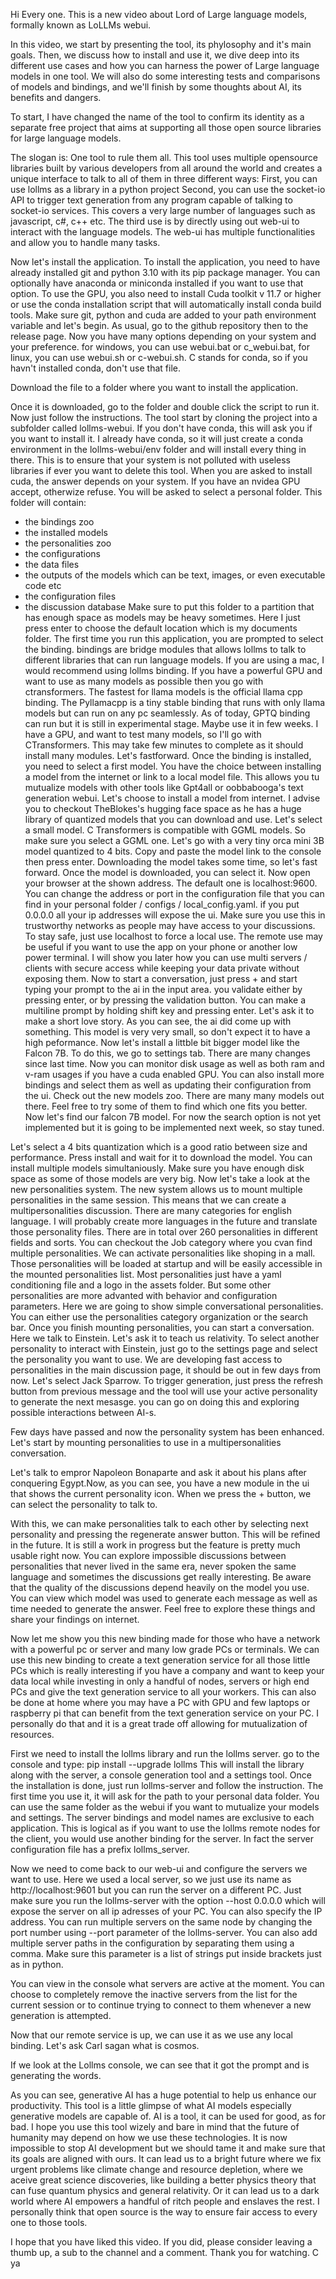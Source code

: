 Hi Every one.
This is a new video about Lord of Large language models, formally known as LoLLMs webui.

In this video, we start by presenting the tool, its phylosophy and it's main goals. Then, we discuss how to install and use it, we dive deep into its different use cases and how you can harness the power of Large language models in one tool. We will also do some interesting tests and comparisons of models and bindings, and we'll finish by some thoughts about AI, its benefits and dangers.

To start, I have changed the name of the tool to confirm its identity as a separate free project that aims at supporting all those open source libraries for large language models.

The slogan is: One tool to rule them all. This tool uses multiple opensource libraries built by various developers from all around the world and creates a unique interface to talk to all of them in three different ways:
First, you can use lollms as a library in a python project
Second, you can use the socket-io API to trigger text generation from any program capable of talking to socket-io services. This covers a very large number of languages such as javascript, c#, c++ etc.
The third use is by directly using out web-ui to interact with the language models.
The web-ui has multiple functionalities and allow you to handle many tasks.

Now let's install the application.
To install the application, you need to have already installed git and python 3.10 with its pip package manager. You can optionally have anaconda or miniconda installed if you want to use that option. To use the GPU, you also need to install Cuda toolkit v 11.7 or higher or use the conda installation script that will automatically install conda build tools. Make sure git, python and cuda are added to your path environment variable and let's begin.
As usual, go to the github repository then to the release page. Now you have many options depending on your system and your preference. for windows, you can use webui.bat or c_webui.bat, for linux, you can use webui.sh or c-webui.sh. C stands for conda, so if you havn't installed conda, don't use that file.

Download the file to a folder where you want to install the application. 

Once it is downloaded, go to the folder and double click the script to run it.
Now just follow the instructions.
The tool start by cloning the project into a subfolder called lollms-webui.
If you don't have conda, this will ask you if you want to install it. I already have conda, so it will just create a conda environment in the lollms-webui/env folder and will install every thing in there. This is to ensure that your system is not polluted with useless libraries if ever you want to delete this tool.
When you are asked to install cuda, the answer depends on your system. If you have an nvidea GPU accept, otherwize refuse.
You will be asked to select a personal folder. This folder will contain:
- the bindings zoo
- the installed models
- the personalities zoo
- the configurations
- the data files
- the outputs of the models which can be text, images, or even executable code etc
- the configuration files
- the discussion database
Make sure to put this folder to a partition that has enough space as models may be heavy sometimes. 
Here I just press enter to choose the default location which is my documents folder.
The first time you run this application, you are prompted to select the binding. bindings are bridge modules that allows lollms to talk to different libraries that can run language models. If you are using a mac, I would recommend using lollms binding. If you have a powerful GPU and want to use as many models as possible then you go with ctransformers. The fastest for llama models is the official llama cpp binding. The Pyllamacpp is a tiny stable binding that runs with only llama models but can run on any pc seamlessly. As of today, GPTQ binding can run but it is still in experimental stage. Maybe use it in few weeks. I have a GPU, and want to test many models, so I'll go with CTransformers.
This may take few minutes to complete as it should install many modules.
Let's fastforward.
Once the binding is installed, you need to select a first model. You have the choice between installing a model from the internet or link to a local model file. This allows you tu mutualize models with other tools like Gpt4all or oobbabooga's text generation webui.
Let's choose to install a model from internet.
I advise you to checkout TheBlokes's hugging face space as he has a huge library of quantized models that you can download and use. Let's select a small model.
C Transformers is compatible with GGML models. So make sure you select a GGML one. Let's go with a very tiny orca mini 3B model quantized to 4 bits.
Copy and paste the model link to the console then press enter.
Downloading the model takes some time, so let's fast forward.
Once the model is downloaded, you can select it.
Now open your browser at the shown address. The default one is localhost:9600. You can change the address or port in the configuration file that you can find in your personal folder / configs / local_config.yaml. if you put 0.0.0.0 all your ip addresses will expose the ui. Make sure you use this in trustworthy networks as people may have access to your discussions. To stay safe, just use localhost to force a local use. The remote use may be useful if you want to use the app on your phone or another low power terminal. I will show you later how you can use multi servers / clients with secure access while keeping your data private without exposing them.
Now to start a conversation, just press + and start typing your prompt to the ai in the input area. you validate either by pressing enter, or by pressing the validation button. You can make a multiline prompt by holding shift key and pressing enter.
Let's ask it to make a short love story.
As you can see, the ai did come up with something. This model is very very small, so don't expect it to have a high peformance.
Now let's install a littble bit bigger model like the Falcon 7B.
To do this, we go to settings tab.
There are many changes since last time. Now you can monitor disk usage as well as both ram and v-ram usages if you have a cuda enabled GPU.
You can also install more bindings and select them as well as updating their configuration from the ui.
Check out the new models zoo. There are many many models out there. Feel free to try some of them to find which one fits you better.
Now let's find our falcon 7B model. For now the search option is not yet implemented but it is going to be implemented next week, so stay tuned.

Let's select a 4 bits quantization which is a good ratio between size and performance.
Press install and wait for it to download the model. You can install multiple models simultaniously. Make sure you have enough disk space as some of those models are very big.
Now let's take a look at the new personalities system.
The new system allows us to mount multiple personalities in the same session. This means that we can create a multipersonalities discussion.
There are many categories for english language. I will probably create more languages in the future and translate those personality files.
There are in total over 260 personalities in different fields and sorts. You can checkout the Job category where you cvan find multiple personalities.
We can activate personalities like shoping in a mall. Those personalities will be loaded at startup and will be easily accessible in the mounted personalities list.
Most personalities just have a yaml conditioning file and a logo in the assets folder. But some other personalities are more advanted with behavior and configuration parameters. Here we are going to show simple conversational personalities.
You can either use the personalities category organization or the search bar.
Once you finish mounting personalities, you can start a conversation. Here we talk to Einstein.
Let's ask it to teach us relativity.
To select another personality to interact with Einstein, just go to the settings page and select the personality you want to use. We are developing fast access to personalities in the main discussion page, it should be out in few days from now. 
Let's select Jack Sparrow.
To trigger generation, just press the refresh button from previous message and the tool will use your active personality to generate the next mesasge. you can go on doing this and exploring possible interactions between AI-s.

Few days have passed and now the personality system has been enhanced. Let's start by mounting personalities to use in a multipersonalities conversation.


Let's talk to empror Napoleon Bonaparte and ask it about his plans after conquering Egypt.Now, as you can see, you have a new module in the ui that shows the current personality icon. When we press the + button, we can select the personality to talk to.

With this, we can make personalities talk to each other by selecting next personality and pressing the regenerate answer button. This will be refined in the future. It is still a work in progress but the feature is pretty much usable right now. You can explore impossible discussions between personalities that never lived in the same era, never spoken the same language and sometimes the discussions get really interesting. Be aware that the quality of the discussions depend heavily on the model you use. You can view which model was used to generate each message as well as time needed to generate the answer. Feel free to explore these things and share your findings on internet.

Now let me show you this new binding made for those who have a network with a powerful pc or server and many low grade PCs or terminals. We can use this new binding to create a text generation service for all those little PCs which is really interesting if you have a company and want to keep your data local while investing in only a handful of nodes, servers or high end PCs and give the text generation service to all your workers. This can also be done at home where you may have a PC with GPU and few laptops or raspberry pi that can benefit from the text generation service on your PC. I personally do that and it is a great trade off allowing for mutualization of resources.

First we need to install the lollms library and run the lollms server. go to the console and type:
pip install --upgrade lollms
This will install the library along with the server, a console generation tool and a settings tool.
Once the installation is done, just run lollms-server and follow the instruction. The first time you use it, it will ask for the path to your personal data folder. You can use the same folder as the webui if you want to mutualize your models and settings. The server bindings and model names are exclusive to each application. This is logical as if you want to use the lollms remote nodes for the client, you would use another binding for the server. In fact the server configuration file has a prefix lollms_server. 

Now we need to come back to our web-ui and configure the servers we want to use. Here we used a local server, so we just use its name as http://localhost:9601 but you can run the server on a different PC. Just make sure you run the lollms-server with the option --host 0.0.0.0 which will expose the server on all ip adresses of your PC. You can also specify the IP address. You can run multiple servers on the same node by changing the port number using --port parameter of the lollms-server. You can also add multiple server paths in the configuration by separating them using a comma. Make sure this parameter is a list of strings put inside brackets just as in python. 

You can view in the console what servers are active at the moment. You can  choose to completely remove the inactive servers from the list for the current session or to continue trying to connect to them whenever a new generation is attempted.

Now that our remote service is up, we can use it as we use any local binding.
Let's ask Carl sagan what is cosmos.

If we look at the Lollms console, we can see that it got the prompt and is generating the words.

As you can see, generative AI has a huge potential to help us enhance our productivity. This tool is a little glimpse of what AI models especially generative models are capable of. AI is a tool, it can be used for good, as for bad. I hope you use this tool wizely and bare in mind that the future of humanity may depend on how we use these technologies. It is now impossible to stop AI development but we should tame it and make sure that its goals are aligned with ours. It can lead us to a bright future where we fix urgent problems like climate change and resource depletion, where we aceive great science discoveries, like building a better physics theory that can fuse quantum physics and general relativity. Or it can lead us to a dark world where AI empowers a handful of ritch people and enslaves the rest. I personally think that open source is the way to ensure fair access to every one to those tools.

I hope that you have liked this video. If you did, please consider leaving a thumb up, a sub to the channel and a comment. Thank you for watching. C ya